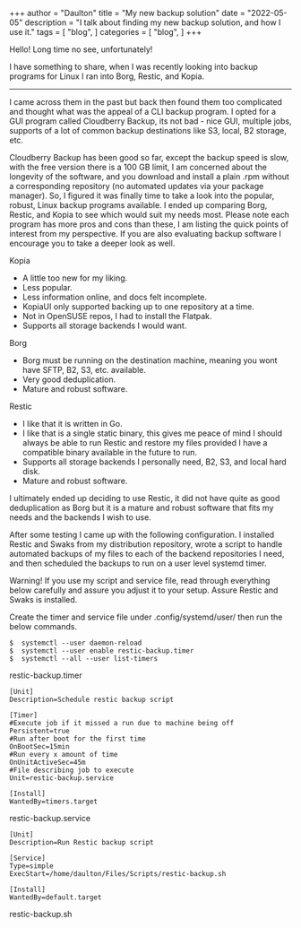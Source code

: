 +++
author = "Daulton"
title = "My new backup solution"
date = "2022-05-05"
description = "I talk about finding my new backup solution, and how I use it."
tags = [
    "blog",
]
categories = [
    "blog",
]
+++

Hello! Long time no see, unfortunately! 

I have something to share, when I was recently looking into backup programs for Linux I ran into Borg, Restic, and Kopia.

<!--more-->

----------

I came across them in the past but back then found them too complicated and thought what was the appeal of a CLI backup program. I opted for a GUI program called Cloudberry Backup, its not bad - nice GUI, multiple jobs, supports of a lot of common backup destinations like S3, local, B2 storage, etc.

Cloudberry Backup has been good so far, except the backup speed is slow, with the free version there is a 100 GB limit, I am concerned about the longevity of the software, and you download and install a plain .rpm without a corresponding repository (no automated updates via your package manager). So, I figured it was finally time to take a look into the popular, robust, Linux backup programs available. I ended up comparing Borg, Restic, and Kopia to see which would suit my needs most. Please note each program has more pros and cons than these, I am listing the quick points of interest from my perspective. If you are also evaluating backup software I encourage you to take a deeper look as well.

Kopia
- A little too new for my liking.
- Less popular.
- Less information online, and docs felt incomplete.
- KopiaUI only supported backing up to one repository at a time.
- Not in OpenSUSE repos, I had to install the Flatpak.
- Supports all storage backends I would want.

Borg
- Borg must be running on the destination machine, meaning you wont have SFTP, B2, S3, etc. available.
- Very good deduplication.
- Mature and robust software.

Restic
- I like that it is written in Go.
- I like that is a single static binary, this gives me peace of mind I should always be able to run Restic and restore my files provided I have a compatible binary available in the future to run.
- Supports all storage backends I personally need, B2, S3, and local hard disk.
- Mature and robust software.

I ultimately ended up deciding to use Restic, it did not have quite as good deduplication as Borg but it is a mature and robust software that fits my needs and the backends I wish to use.

After some testing I came up with the following configuration. I installed Restic and Swaks from my distribution repository, wrote a script to handle automated backups of my files to each of the backend repositories I need, and then scheduled the backups to run on a user level systemd timer.

Warning! If you use my script and service file, read through everything below carefully and assure you adjust it to your setup. Assure Restic and Swaks is installed.

Create the timer and service file under .config/systemd/user/ then run the below commands.

```
$  systemctl --user daemon-reload
$  systemctl --user enable restic-backup.timer
$  systemctl --all --user list-timers
```

restic-backup.timer
```
[Unit]
Description=Schedule restic backup script

[Timer]
#Execute job if it missed a run due to machine being off
Persistent=true
#Run after boot for the first time
OnBootSec=15min
#Run every x amount of time
OnUnitActiveSec=45m
#File describing job to execute
Unit=restic-backup.service

[Install]
WantedBy=timers.target
```

restic-backup.service
```
[Unit]
Description=Run Restic backup script

[Service]
Type=simple
ExecStart=/home/daulton/Files/Scripts/restic-backup.sh

[Install]
WantedBy=default.target
```

restic-backup.sh
<script src="https://gist.github.com/jeekkd/9adbd533db838b2c84ae8e05e50c4735.js"></script>
